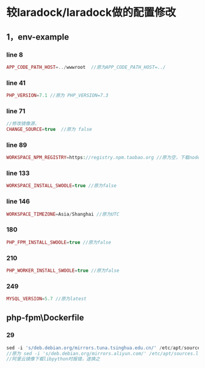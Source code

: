 # 较laradock/laradock做的配置修改
## 1，env-example
### line 8
```php
APP_CODE_PATH_HOST=../wwwroot  //原为APP_CODE_PATH_HOST=../
```
### line 41
```php
PHP_VERSION=7.1 //原为 PHP_VERSION=7.3
```
### line 71 
```php
//修改镜像源，
CHANGE_SOURCE=true  //原为 false
```

### line 89
```php
WORKSPACE_NPM_REGISTRY=https://registry.npm.taobao.org //原为空，下载nodejs时使用否则注定失败
```

### line 133
```php
WORKSPACE_INSTALL_SWOOLE=true //原为false
```

### line 146
```php
WORKSPACE_TIMEZONE=Asia/Shanghai //原为UTC
```

### 180
```php
PHP_FPM_INSTALL_SWOOLE=true //原为false
```

### 210
```php
PHP_WORKER_INSTALL_SWOOLE=true //原为false
```

### 249
```php
MYSQL_VERSION=5.7 //原为latest
```

## php-fpm\Dockerfile

### 29 
```php
sed -i 's/deb.debian.org/mirrors.tuna.tsinghua.edu.cn/' /etc/apt/sources.list \
//原为 sed -i 's/deb.debian.org/mirrors.aliyun.com/' /etc/apt/sources.list \
//阿里云镜像下载libpython时报错，遂换之
```
